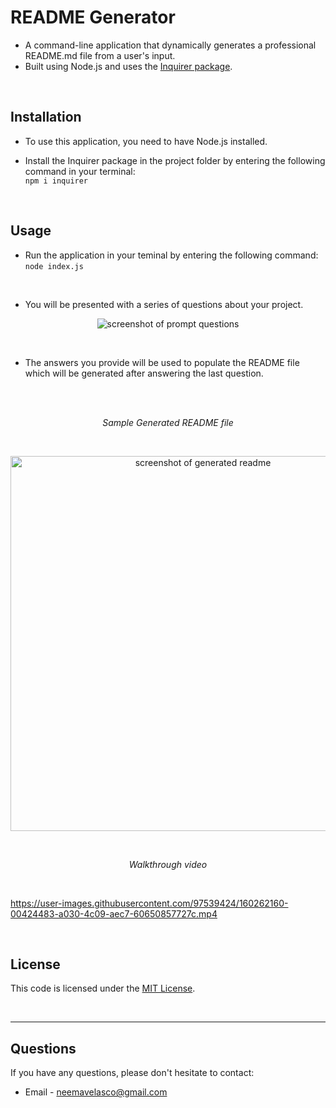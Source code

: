 # README Generator

* A command-line application that dynamically generates a professional README.md file from a user's input.
* Built using Node.js and uses the [Inquirer package](https://www.npmjs.com/package/inquirer).

<br>

## Installation

* To use this application, you need to have Node.js installed.

* Install the Inquirer package in the project folder by entering the following command in your terminal: <br> ```npm i inquirer``` <br> 

<br>

## Usage

* Run the application in your teminal by entering the following command: <br>
```node index.js``` 
<br>

* You will be presented with a series of questions about your project.

<p align="center">
    <img src="assets/img/questions.PNG" alt="screenshot of prompt questions">
</p>

<br>

* The answers you provide will be used to populate the README file which will be generated after answering the last question.

<br>
<br>
<p align="center">
    <i>Sample Generated README file</i>
</p>
<br>

<p align="center">
    <img src="assets/img/sampleREADME.PNG" alt="screenshot of generated readme" height="600px">
</p>

<br>
<p align="center">
    <i>Walkthrough video</i>
</p>
<br>

https://user-images.githubusercontent.com/97539424/160262160-00424483-a030-4c09-aec7-60650857727c.mp4

<br>

## License

This code is licensed under the [MIT License](https://mit-license.org/).

<br>
<hr>

## Questions
If you have any questions, please don't hesitate to contact:
 * Email - neemavelasco@gmail.com










